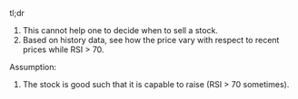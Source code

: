 tl;dr
1. This cannot help one to decide when to sell a stock.
2. Based on history data, see how the price vary with respect to recent prices while RSI > 70.

Assumption:
1. The stock is good such that it is capable to raise (RSI > 70 sometimes).